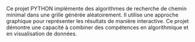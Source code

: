 Ce projet PYTHON implémente des algorithmes de recherche de chemin minimal dans une grille générée aléatoirement. Il utilise une approche graphique pour représenter les résultats de manière interactive. Ce projet démontre une capacité à combiner des compétences en algorithmique et en visualisation de données.
